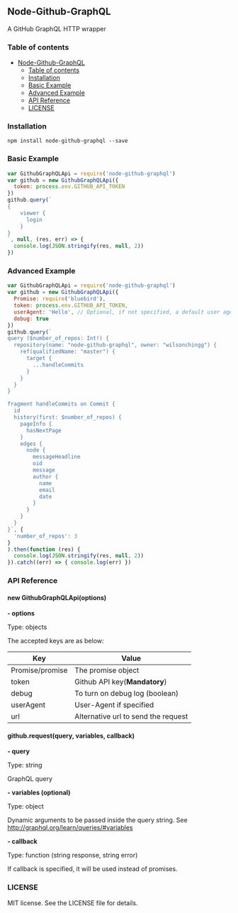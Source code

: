 ## Node-Github-GraphQL

A GitHub GraphQL HTTP wrapper

### Table of contents

- [Node-Github-GraphQL](#node-github-graphql)
  * [Table of contents](#table-of-contents)
  * [Installation](#installation)
  * [Basic Example](#basic-example)
  * [Advanced Example](#advanced-example)
  * [API Reference](#api-reference)
  * [LICENSE](#license)

### Installation

```
npm install node-github-graphql --save
```

### Basic Example

```javascript
var GithubGraphQLApi = require('node-github-graphql')
var github = new GithubGraphQLApi({
  token: process.env.GITHUB_API_TOKEN
})
github.query(`
{
	viewer {
	  login
	}
}
`, null, (res, err) => {
  console.log(JSON.stringify(res, null, 2))
})
```

### Advanced Example

```javascript
var GithubGraphQLApi = require('node-github-graphql')
var github = new GithubGraphQLApi({
  Promise: require('bluebird'),
  token: process.env.GITHUB_API_TOKEN,
  userAgent: 'Hello', // Optional, if not specified, a default user agent will be used
  debug: true
})
github.query(`
query ($number_of_repos: Int!) {
  repository(name: "node-github-graphql", owner: "wilsonchingg") {
    ref(qualifiedName: "master") {
      target {
        ...handleCommits
      }
    }
  }
}

fragment handleCommits on Commit {
  id
  history(first: $number_of_repos) {
    pageInfo {
      hasNextPage
    }
    edges {
      node {
        messageHeadline
        oid
        message
        author {
          name
          email
          date
        }
      }
    }
  }
}`, {
  'number_of_repos': 3
}
).then(function (res) {
  console.log(JSON.stringify(res, null, 2))
}).catch((err) => { console.log(err) })
```

### API Reference

#### new GithubGraphQLApi(options) ####

**- options**

Type: objects

The accepted keys are as below:


| Key             | Value                               |
|-----------------|-------------------------------------|
| Promise/promise | The promise object                  |
| token           | Github API key(**Mandatory**)       |
| debug           | To turn on debug log (boolean)      |
| userAgent       | User-Agent if specified             |
| url             | Alternative url to send the request |

#### github.request(query, variables, callback) ####

**- query**

Type: string

GraphQL query

**- variables (optional)**

Type: object

Dynamic arguments to be passed inside the query string. See http://graphql.org/learn/queries/#variables

**- callback**

Type: function (string response, string error)

If callback is specified, it will be used instead of promises.

### LICENSE

MIT license. See the LICENSE file for details.
